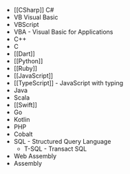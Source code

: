 - [[CSharp]] C#
- VB Visual Basic
- VBScript
- VBA - Visual Basic for Applications
- C++
- C
- [[Dart]]
- [[Python]]
- [[Ruby]]
- [[JavaScript]]
- [[TypeScript]] - JavaScript with typing
- Java
- Scala
- [[Swift]]
- Go
- Kotlin
- PHP
- Cobalt
- SQL - Structured Query Language
  - T-SQL - Transact SQL
- Web Assembly
- Assembly